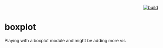 <p align="right">
  <!-- <a href="https://npmjs.org/package/boxplot">
    <img src="https://img.shields.io/npm/v/boxplot.svg?style=flat-square" alt="version" />
  </a> -->
  <a href="https://travis-ci.org/layik/boxplot">
    <img src="https://img.shields.io/travis/ayik/boxplot/master.svg?style=flat-square" alt="build" />
  </a>
</p>

# boxplot

Playing with a boxplot module and might be adding more vis 

